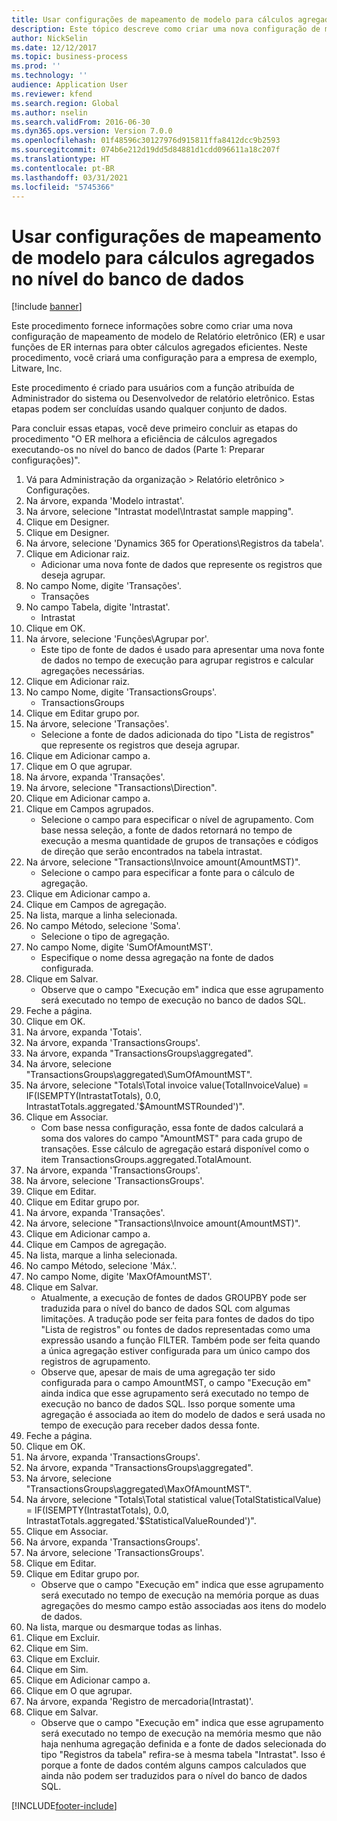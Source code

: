 ```yaml
---
title: Usar configurações de mapeamento de modelo para cálculos agregados no nível do banco de dados
description: Este tópico descreve como criar uma nova configuração de mapeamento de modelo de Relatório eletrônico e usar funções de ER internas para obter cálculos agregados eficientes.
author: NickSelin
ms.date: 12/12/2017
ms.topic: business-process
ms.prod: ''
ms.technology: ''
audience: Application User
ms.reviewer: kfend
ms.search.region: Global
ms.author: nselin
ms.search.validFrom: 2016-06-30
ms.dyn365.ops.version: Version 7.0.0
ms.openlocfilehash: 01f48596c30127976d915811ffa8412dcc9b2593
ms.sourcegitcommit: 074b6e212d19dd5d84881d1cdd096611a18c207f
ms.translationtype: HT
ms.contentlocale: pt-BR
ms.lasthandoff: 03/31/2021
ms.locfileid: "5745366"
---
```

# <a name="use-model-mapping-configurations-for-aggregate-calculations-at-the-database-level"></a>Usar configurações de mapeamento de modelo para cálculos agregados no nível do banco de dados

[!include [banner](../../includes/banner.md)]

Este procedimento fornece informações sobre como criar uma nova configuração de mapeamento de modelo de Relatório eletrônico (ER) e usar funções de ER internas para obter cálculos agregados eficientes. Neste procedimento, você criará uma configuração para a empresa de exemplo, Litware, Inc. 

Este procedimento é criado para usuários com a função atribuída de Administrador do sistema ou Desenvolvedor de relatório eletrônico. Estas etapas podem ser concluídas usando qualquer conjunto de dados.

 Para concluir essas etapas, você deve primeiro concluir as etapas do procedimento "O ER melhora a eficiência de cálculos agregados executando-os no nível do banco de dados (Parte 1: Preparar configurações)".

1. Vá para Administração da organização > Relatório eletrônico > Configurações.
2. Na árvore, expanda 'Modelo intrastat'.
3. Na árvore, selecione "Intrastat model\Intrastat sample mapping".
4. Clique em Designer.
5. Clique em Designer.
6. Na árvore, selecione 'Dynamics 365 for Operations\Registros da tabela'.
7. Clique em Adicionar raiz.
    * Adicionar uma nova fonte de dados que represente os registros que deseja agrupar.  
8. No campo Nome, digite 'Transações'.
    * Transações  
9. No campo Tabela, digite 'Intrastat'.
    * Intrastat  
10. Clique em OK.
11. Na árvore, selecione 'Funções\Agrupar por'.
    * Este tipo de fonte de dados é usado para apresentar uma nova fonte de dados no tempo de execução para agrupar registros e calcular agregações necessárias.  
12. Clique em Adicionar raiz.
13. No campo Nome, digite 'TransactionsGroups'.
    * TransactionsGroups  
14. Clique em Editar grupo por.
15. Na árvore, selecione 'Transações'.
    * Selecione a fonte de dados adicionada do tipo "Lista de registros" que represente os registros que deseja agrupar.  
16. Clique em Adicionar campo a.
17. Clique em O que agrupar.
18. Na árvore, expanda 'Transações'.
19. Na árvore, selecione "Transactions\Direction".
20. Clique em Adicionar campo a.
21. Clique em Campos agrupados.
    * Selecione o campo para especificar o nível de agrupamento. Com base nessa seleção, a fonte de dados retornará no tempo de execução a mesma quantidade de grupos de transações e códigos de direção que serão encontrados na tabela intrastat.  
22. Na árvore, selecione "Transactions\Invoice amount(AmountMST)".
    * Selecione o campo para especificar a fonte para o cálculo de agregação.  
23. Clique em Adicionar campo a.
24. Clique em Campos de agregação.
25. Na lista, marque a linha selecionada.
26. No campo Método, selecione 'Soma'.
    * Selecione o tipo de agregação.  
27. No campo Nome, digite 'SumOfAmountMST'.
    * Especifique o nome dessa agregação na fonte de dados configurada.  
28. Clique em Salvar.
    * Observe que o campo "Execução em" indica que esse agrupamento será executado no tempo de execução no banco de dados SQL.  
29. Feche a página.
30. Clique em OK.
31. Na árvore, expanda 'Totais'.
32. Na árvore, expanda 'TransactionsGroups'.
33. Na árvore, expanda "TransactionsGroups\aggregated".
34. Na árvore, selecione "TransactionsGroups\aggregated\SumOfAmountMST".
35. Na árvore, selecione "Totals\Total invoice value(TotalInvoiceValue) = IF(ISEMPTY(IntrastatTotals), 0.0, IntrastatTotals.aggregated.'$AmountMSTRounded')".
36. Clique em Associar.
    * Com base nessa configuração, essa fonte de dados calculará a soma dos valores do campo "AmountMST" para cada grupo de transações. Esse cálculo de agregação estará disponível como o item TransactionsGroups.aggregated.TotalAmount.  
37. Na árvore, expanda 'TransactionsGroups'.
38. Na árvore, selecione 'TransactionsGroups'.
39. Clique em Editar.
40. Clique em Editar grupo por.
41. Na árvore, expanda 'Transações'.
42. Na árvore, selecione "Transactions\Invoice amount(AmountMST)".
43. Clique em Adicionar campo a.
44. Clique em Campos de agregação.
45. Na lista, marque a linha selecionada.
46. No campo Método, selecione 'Máx.'.
47. No campo Nome, digite 'MaxOfAmountMST'.
48. Clique em Salvar.
    * Atualmente, a execução de fontes de dados GROUPBY pode ser traduzida para o nível do banco de dados SQL com algumas limitações. A tradução pode ser feita para fontes de dados do tipo "Lista de registros" ou fontes de dados representadas como uma expressão usando a função FILTER. Também pode ser feita quando a única agregação estiver configurada para um único campo dos registros de agrupamento.  
    * Observe que, apesar de mais de uma agregação ter sido configurada para o campo AmountMST, o campo "Execução em" ainda indica que esse agrupamento será executado no tempo de execução no banco de dados SQL. Isso porque somente uma agregação é associada ao item do modelo de dados e será usada no tempo de execução para receber dados dessa fonte.  
49. Feche a página.
50. Clique em OK.
51. Na árvore, expanda 'TransactionsGroups'.
52. Na árvore, expanda "TransactionsGroups\aggregated".
53. Na árvore, selecione "TransactionsGroups\aggregated\MaxOfAmountMST".
54. Na árvore, selecione "Totals\Total statistical value(TotalStatisticalValue) = IF(ISEMPTY(IntrastatTotals), 0.0, IntrastatTotals.aggregated.'$StatisticalValueRounded')".
55. Clique em Associar.
56. Na árvore, expanda 'TransactionsGroups'.
57. Na árvore, selecione 'TransactionsGroups'.
58. Clique em Editar.
59. Clique em Editar grupo por.
    * Observe que o campo "Execução em" indica que esse agrupamento será executado no tempo de execução na memória porque as duas agregações do mesmo campo estão associadas aos itens do modelo de dados.   
60. Na lista, marque ou desmarque todas as linhas.
61. Clique em Excluir.
62. Clique em Sim.
63. Clique em Excluir.
64. Clique em Sim.
65. Clique em Adicionar campo a.
66. Clique em O que agrupar.
67. Na árvore, expanda 'Registro de mercadoria(Intrastat)'.
68. Clique em Salvar.
    * Observe que o campo "Execução em" indica que esse agrupamento será executado no tempo de execução na memória mesmo que não haja nenhuma agregação definida e a fonte de dados selecionada do tipo "Registros da tabela" refira-se à mesma tabela "Intrastat". Isso é porque a fonte de dados contém alguns campos calculados que ainda não podem ser traduzidos para o nível do banco de dados SQL.  



[!INCLUDE[footer-include](../../../../includes/footer-banner.md)]